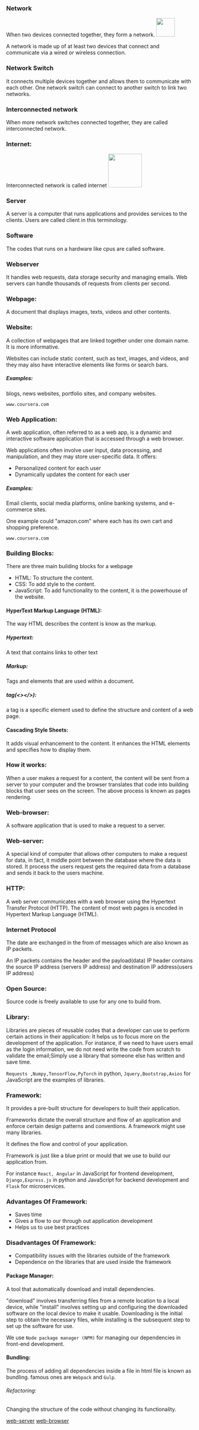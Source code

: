 ### Network

When two devices connected together, they form a network.
<img src="./assets/internet/network.png" style="height:50px">

A network is made up of at least two devices that connect and communicate via a wired or wireless connection.

### Network Switch

It connects multiple devices together and allows them to communicate with each other.
One network switch can connect to another switch to link two networks.

### Interconnected network

When more network switches connected together, they are called interconnected network.

### Internet:

Interconnected network is called internet
<img src="./assets/internet/internet.png" style="height:90px">

### Server

A server is a computer that runs applications and provides services to the clients.
Users are called client in this terminology.

### Software

The codes that runs on a hardware like cpus are called software.

### Webserver

It handles web requests, data storage security and managing emails.
Web servers can handle thousands of requests from clients per second.

### Webpage:

A document that displays images, texts, videos and other contents.

### Website:

A collection of webpages that are linked together under one domain name.
It is more informative.

Websites can include static content, such as text, images, and videos, and they may also have interactive elements like forms or search bars.

##### Examples:

blogs, news websites, portfolio sites, and company websites.

`www.coursera.com`

### Web Application:

A web application, often referred to as a web app, is a dynamic and interactive software application that is accessed through a web browser.

Web applications often involve user input, data processing, and manipulation, and they may store user-specific data.
It offers:

- Personalized content for each user
- Dynamically updates the content for each user

##### Examples:

Email clients, social media platforms, online banking systems, and e-commerce sites.

One example could "amazon.com" where each has its own cart and shopping preference.

`www.coursera.com`

### Building Blocks:

There are three main building blocks for a webpage

- HTML: To structure the content.
- CSS: To add style to the content.
- JavaScript: To add functionality to the content, it is the powerhouse of the website.

#### HyperText Markup Language (HTML):

The way HTML describes the content is know as the markup.

##### Hypertext:

A text that contains links to other text

##### Markup:

Tags and elements that are used within a document.

##### tag(<></>):

a tag is a specific element used to define the structure and content of a web page.

#### Cascading Style Sheets:

It adds visual enhancement to the content.
It enhances the HTML elements and specifies how to display them.

### How it works:

When a user makes a request for a content, the content will be sent from a server to your computer and the browser translates that code into building blocks that user sees on the screen.
The above process is known as pages rendering.

### Web-browser:

A software application that is used to make a request to a server.

### Web-server:

A special kind of computer that allows other computers to make a request for data, in fact, it middle point between the database where the data is stored.
It process the users request gets the required data from a database and sends it back to the users machine.

### HTTP:

A web server communicates with a web browser using the Hypertext Transfer Protocol (HTTP). The content of most web pages is encoded in Hypertext Markup Language (HTML).

### Internet Protocol

The date are exchanged in the from of messages which are also known as IP packets.

An IP packets contains the header and the payload(data)
IP header contains the source IP address (servers IP address) and destination IP address(users IP address)

### Open Source:

Source code is freely available to use for any one to build from.

### Library:

Libraries are pieces of reusable codes that a developer can use to perform certain actions in their application:
It helps us to focus more on the development of the application.
For instance, if we need to have users email as the login information, we do not need write the code from scratch to validate the email;Simply use a library that someone else has written
and save time.

`Requests ,Numpy,TensorFlow,PyTorch` in python, `Jquery,Bootstrap,Axios` for JavaScript are the examples of libraries.

### Framework:

It provides a pre-built structure for developers to built their application.

Frameworks dictate the overall structure and flow of an application and enforce certain design patterns and conventions.
A framework might use many libraries.

It defines the flow and control of your application.

Framework is just like a blue print or mould that we use to build our application from.

For instance `React, Angular` in JavaScript for frontend development, `Django,Express.js` in python and JavaScript for backend development and `Flask` for microservices.

### Advantages Of Framework:

- Saves time
- Gives a flow to our through out application development
- Helps us to use best practices

### Disadvantages Of Framework:

- Compatibility issues with the libraries outside of the framework
- Dependence on the libraries that are used inside the framework

#### Package Manager:

A tool that automatically download and install dependencies.

"download" involves transferring files from a remote location to a local device, while "install" involves setting up and configuring the downloaded software on the local device to make it usable. Downloading is the initial step to obtain the necessary files, while installing is the subsequent step to set up the software for use.

We use `Node package manager (NPM)` for managing our dependencies in front-end development.

#### Bundling:

The process of adding all dependencies inside a file in html file is known as bundling.
famous ones are `Webpack` and `Gulp`.

###### Refactoring:

Changing the structure of the code without changing its functionality.

<a href="https://www.nginx.com/resources/glossary/web-server/">web-server</a>
<a href="https://www.mozilla.org/en-US/firefox/browsers/what-is-a-browser/">web-browser</a>
